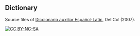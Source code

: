 ## Dictionary

Source files of [Diccionario auxiliar Español-Latín](https://latin-dict.github.io/dictionaries/Popma1865.html), Del Col (2007).

[![CC BY-NC-SA](https://i.creativecommons.org/l/by-nc-sa/4.0/88x31.png)](http://creativecommons.org/licenses/by-nc-sa/4.0/)
